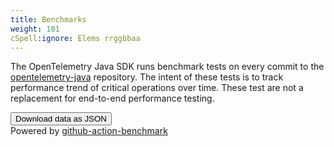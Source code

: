 ```yaml
---
title: Benchmarks
weight: 101
cSpell:ignore: Elems rrggbbaa
---
```


<link rel="stylesheet" href="/css/benchmarks.css">

The OpenTelemetry Java SDK runs benchmark tests on every commit to the
[opentelemetry-java](https://github.com/open-telemetry/opentelemetry-java/)
repository. The intent of these tests is to track performance trend of critical
operations over time. These test are not a replacement for end-to-end
performance testing.

<div class="container">
  <main id="main"></main>
</div>

<footer>
  <button id="dl-button">Download data as JSON</button>
  <div class="spacer"></div>
  <div class="small">Powered by <a rel="noopener"
      href="https://github.com/marketplace/actions/continuous-benchmark">github-action-benchmark</a></div>
</footer>

<script src="https://cdn.jsdelivr.net/npm/chart.js@2.9.2/dist/Chart.min.js"></script>
<script src="https://open-telemetry.github.io/opentelemetry-java/benchmarks/data.js"></script>
<script id="main-script">
  'use strict';
  (function () {
    const COLORS = [
      "#48aaf9",
      "#8a3ef2",
      "#78eeda",
      "#d78000",
      "#1248b3",
      "#97dbfc",
      "#006174",
      "#00b6b6",
      "#854200",
      "#f3c8ad",
      "#410472",
    ];

    function init() {
      function collectBenchesPerTestCase(entries) {
        const byGroup = new Map();
        const commitIds = [];
        for (const entry of entries) {
          const {commit, date, tool, benches} = entry;
          const commitId = commit.id.slice(0, 7);
          commitIds.push(commitId);
          for (const bench of benches) {
            const result = {commit, date, tool, bench};
            let index = bench.name.lastIndexOf(".");
            const benchName = bench.name.substring(0, index);
            const testName = `${bench.name.substring(index + 1)} (${bench.extra})`;
            let byName = byGroup.get(benchName);
            if (byName === undefined) {
              byName = new Map();
              byGroup.set(benchName, byName);
            }
            let byCommitId = byName.get(testName);
            if (byCommitId === undefined) {
              byCommitId = new Map();
              byCommitId.set(commitId, result)
              byName.set(testName, byCommitId);
            } else {
              byCommitId.set(commitId, result);
            }
          }
        }
        return {
          commitIds,
          byGroup
        };
      }

      const data = window.BENCHMARK_DATA;

      data.entries.Benchmark.sort(function (a, b) {
        const keyA = new Date(a.commit.timestamp);
        const keyB = new Date(b.commit.timestamp);
        if (keyA < keyB) return -1;
        if (keyA > keyB) return 1;
        // if same commit time sort by execution time.
        return a.date - b.date;
      });

      // Render footer
      document.getElementById('dl-button').onclick = () => {
        const dataUrl = 'data:,' + JSON.stringify(data, null, 2);
        const a = document.createElement('a');
        a.href = dataUrl;
        a.download = 'benchmark_data.json';
        a.click();
      };

      // Prepare data points for charts
      return Object.keys(data.entries).map(name => ({
        name,
        dataSet: collectBenchesPerTestCase(data.entries[name]),
      }));
    }

    function renderAllChars(dataSets) {

      function renderGraph(parent, name, commitIds, byName) {
        const chartTitle = document.createElement('h3');
        chartTitle.textContent = name;
        parent.append(chartTitle);

        const canvas = document.createElement('canvas');
        canvas.className = 'benchmark-chart';
        parent.appendChild(canvas);

        const results = [];
        for (const [name, byCommitId] of byName.entries()) {
          results.push({
            name,
            dataset: commitIds.map(commitId => byCommitId.get(commitId) ?? null)
          });
        }
        results.sort((a, b) => a.name.localeCompare(b.name));

        const data = {
          labels: commitIds,
          datasets: results.map(({name, dataset}, index) => {
            const color = COLORS[index % COLORS.length];

            return {
              label: name,
              data: dataset.map(d => d?.bench.value ?? null),
              fill: false,
              borderColor: color,
              backgroundColor: color,
            };
          }),
        };

        const options = {
          scales: {
            xAxes: [
              {
                scaleLabel: {
                  display: true,
                  labelString: 'commit',
                },
              }
            ],
            yAxes: [
              {
                scaleLabel: {
                  display: true,
                  labelString: results?.[0]?.dataset.find(d => d !== null)?.bench.unit ?? '',
                },
                ticks: {
                  beginAtZero: true,
                }
              }
            ],
          },
          tooltips: {
            callbacks: {
              afterTitle: items => {
                const {datasetIndex, index} = items[0];
                const data = results[datasetIndex].dataset[index];
                return '\n' + data.commit.message + '\n\n' + data.commit.timestamp + ' committed by @' + data.commit.author.username + '\n';
              },
              label: item => {
                const {datasetIndex, index, value} = item;
                const {name, dataset} = results[datasetIndex];
                const {range, unit} = dataset[index].bench;
                let label = `${name}: ${value}`;
                label += unit;
                if (range) {
                  label += ' (' + range + ')';
                }
                return label;
              },
            }
          },
          legend: {
            display: true
          }
        };

        new Chart(canvas, {
          type: 'line',
          data,
          options,
        });
      }

      function renderBenchSet(name, benchSet, main) {
        const setElem = document.createElement('div');
        setElem.className = 'benchmark-set';
        main.appendChild(setElem);

        const graphsElem = document.createElement('div');
        graphsElem.className = 'benchmark-graphs';
        setElem.appendChild(graphsElem);

        const {commitIds, byGroup} = benchSet;
        const groups = [];
        for (const [name, byName] of byGroup.entries()) {
          groups.push({name, byName});
        }
        groups.sort((a, b) => a.name.localeCompare(b.name));

        for (const {name, byName} of groups) {
          renderGraph(graphsElem, name, commitIds, byName);
        }
      }

      const main = document.getElementById('main');
      for (const {name, dataSet} of dataSets) {
        renderBenchSet(name, dataSet, main);
      }
    }

    renderAllChars(init()); // Start
  })();
</script>
